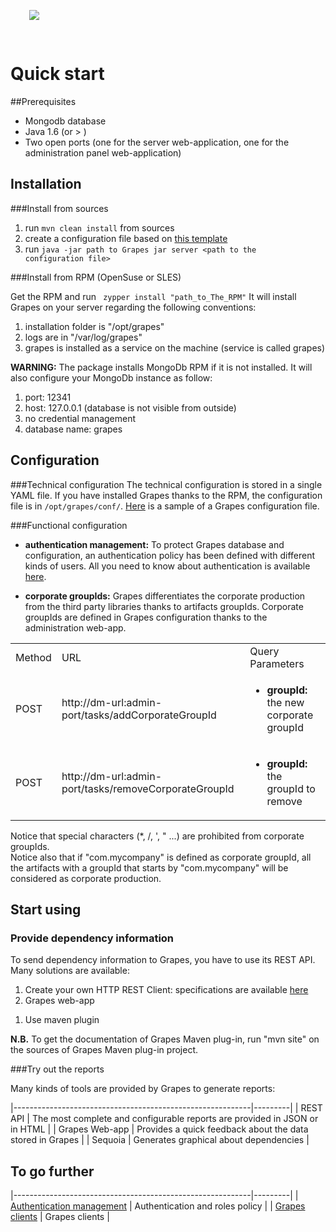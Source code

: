 <img src="./start.png" class="pull-left" style="padding:30px"/>
<span class="page-header">
<h1>Quick start</h1>
</span>

<p class="clearfix"/>

##Prerequisites

* Mongodb database
* Java 1.6 (or > )
* Two open ports (one for the server web-application, one for the administration panel web-application)

## Installation

###Install from sources

1. run <code>mvn clean install</code> from sources
1. create a configuration file based on [this template](./server-config-template.yml)
1. run <code>java -jar path to Grapes jar server \<path to the configuration file\></code>

###Install from RPM (OpenSuse or SLES)

Get the RPM and run <code> zypper install "path_to_The_RPM"</code>
It will install Grapes on your server regarding the following conventions:

1. installation folder is "/opt/grapes"
1. logs are in "/var/log/grapes"
1. grapes is installed as a service on the machine (service is called grapes)

<strong>WARNING:</strong> The package installs MongoDb RPM if it is not installed. It will also configure your MongoDb instance as follow:

1. port: 12341
1. host: 127.0.0.1 (database is not visible from outside)
1. no credential management
1. database name: grapes

## Configuration

###Technical configuration
The technical configuration is stored in a single YAML file. If you have installed Grapes thanks to the RPM, the configuration file is in <code>/opt/grapes/conf/</code>.
[Here](./server-config-template.yml) is a sample of a Grapes configuration file.

###Functional configuration

* <strong>authentication management:</strong>
To protect Grapes database and configuration, an authentication policy has been defined with different kinds of users.
All you need to know about authentication is available [here](./authentication.html).

* <strong>corporate groupIds:</strong>
Grapes differentiates the corporate production from the third party libraries thanks to artifacts groupIds.
Corporate groupIds are defined in Grapes configuration thanks to the administration web-app.

<table>
    <tr>
        <td>Method</td>
        <td>URL</td>
        <td>Query Parameters</td>
    </tr>
    <tr>
        <td>POST</td>
        <td>http://dm-url:admin-port/tasks/addCorporateGroupId</td>
        <td><ul><li><p><strong>groupId:</strong> the new corporate groupId</p></li></ul></td>
    </tr>
    <tr>
        <td>POST</td>
        <td>http://dm-url:admin-port/tasks/removeCorporateGroupId</td>
        <td><ul><li><p><strong>groupId:</strong> the groupId to remove</p></li></ul></td>
    </tr>
</table>

Notice that special characters (*, /, ', " ...) are prohibited from corporate groupIds.<br/>
Notice also that if "com.mycompany" is defined as corporate groupId, all the artifacts with a groupId that starts by "com.mycompany" will be considered as corporate production.

## Start using

### Provide dependency information

To send dependency information to Grapes, you have to use its REST API. Many solutions are available:

 1. Create your own HTTP REST Client: specifications are available [here](../tech_doc/clients-specs.html)
 1. Grapes web-app
<!-- 1. Use Jenkins plugin: documentation is [here](../tech_doc/clients.html) under development-->
 1. Use maven plugin

<strong>N.B.</strong> To get the documentation of Grapes Maven plug-in, run "mvn site" on the sources of Grapes Maven plug-in project.

###Try out the reports

Many kinds of tools are provided by Grapes to generate reports:

|-----------------------------------------------------------|---------|
| REST API      | The most complete and configurable reports are provided in JSON or in HTML |
| Grapes Web-app | Provides a quick feedback about the data stored in Grapes |
| Sequoia       | Generates graphical about dependencies |


## To go further
|-----------------------------------------------------------|---------|
| [Authentication management](./authentication.html)	                | Authentication and roles policy |
| [Grapes clients](../tech_doc/clients.html)			    | Grapes clients |